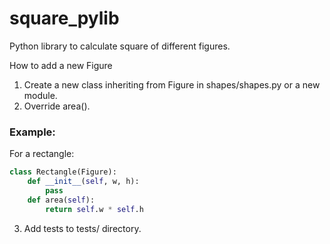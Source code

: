 # square_pylib
Python library to calculate square of different figures.

How to add a new Figure
1. Create a new class inheriting from Figure in shapes/shapes.py or a new module.
2. Override area().

### Example:
For a rectangle: 
```python
class Rectangle(Figure): 
    def __init__(self, w, h):
        pass
    def area(self): 
        return self.w * self.h
```
3. Add tests to tests/ directory.
